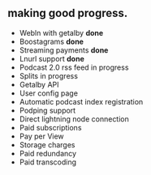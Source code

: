 making good progress.    
----------     
- Webln with getalby **done**
- Boostagrams **done**
- Streaming payments **done**
- Lnurl support **done**
- Podcast 2.0 rss feed in progress
- Splits in progress
- Getalby API
- User config page
- Automatic podcast index registration
- Podping support
- Direct lightning node connection
- Paid subscriptions
- Pay per View
- Storage charges
- Paid redundancy
- Paid transcoding